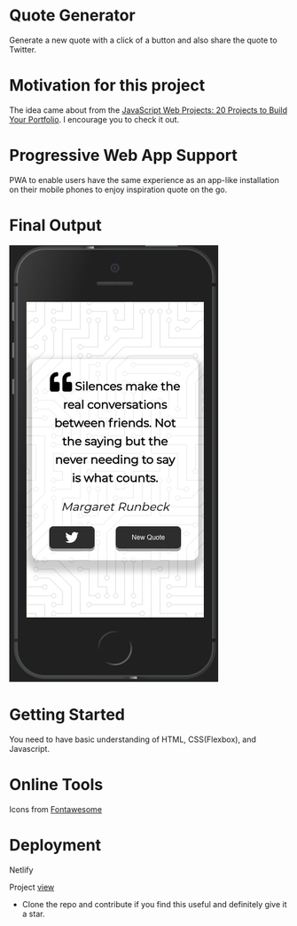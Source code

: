 # Quote Generator

Generate a new quote with a click of  a button and also share the quote to Twitter.

# Motivation for this project

The idea came about from the [JavaScript Web Projects: 20 Projects to Build Your Portfolio](https://academy.zerotomastery.io/p/javascript-projects). I encourage you to check it out.

# Progressive Web App Support

PWA to enable users have the same experience as an app-like installation on their mobile phones to enjoy inspiration quote on the go.


# Final Output

![Quote generator](./dist/img/shot.png)

# Getting Started

You need to have basic understanding of HTML, CSS(Flexbox), and Javascript.

# Online Tools

Icons from [Fontawesome](https://fontawesome.com/)

# Deployment

Netlify

Project [view](https://generate-quote.netlify.app/)

+ Clone the repo and contribute if you find this useful and definitely give it a star.
